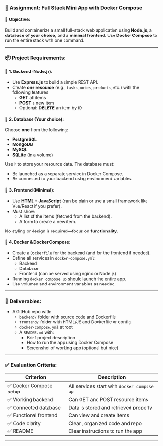 ### 🧪 **Assignment: Full Stack Mini App with Docker Compose**

#### 🎯 **Objective:**
Build and containerize a small full-stack web application using **Node.js**, a **database of your choice**, and a **minimal frontend**. Use **Docker Compose** to run the entire stack with one command.

---

### 📦 **Project Requirements:**

#### 🔧 1. **Backend (Node.js):**
- Use **Express.js** to build a simple REST API.
- Create **one resource** (e.g., `tasks`, `notes`, `products`, etc.) with the following features:
  - **GET** all items
  - **POST** a new item
  - Optional: **DELETE** an item by ID

#### 💾 2. **Database (Your choice):**
Choose **one** from the following:
- **PostgreSQL**
- **MongoDB**
- **MySQL**
- **SQLite** (in a volume)

Use it to store your resource data. The database must:
- Be launched as a separate service in Docker Compose.
- Be connected to your backend using environment variables.

#### 🎨 3. **Frontend (Minimal):**
- Use **HTML + JavaScript** (can be plain or use a small framework like Vue/React if you prefer).
- Must show:
  - A list of the items (fetched from the backend).
  - A form to create a new item.

No styling or design is required—focus on **functionality**.

#### 🐳 4. **Docker & Docker Compose:**
- Create a `Dockerfile` for the backend (and for the frontend if needed).
- Define all services in `docker-compose.yml`:
  - Backend
  - Database
  - Frontend (can be served using nginx or Node.js)
- Running `docker compose up` should launch the entire app.
- Use volumes and environment variables as needed.

---

### 📝 **Deliverables:**
- A GitHub repo with:
  - `backend/` folder with source code and Dockerfile
  - `frontend/` folder with HTML/JS and Dockerfile or config
  - `docker-compose.yml` at root
  - A `README.md` with:
    - Brief project description
    - How to run the app using Docker Compose
    - Screenshot of working app (optional but nice)

---

### ✅ **Evaluation Criteria:**
| Criterion | Description |
|----------|-------------|
| ✅ Docker Compose setup | All services start with `docker compose up` |
| ✅ Working backend | Can GET and POST resource items |
| ✅ Connected database | Data is stored and retrieved properly |
| ✅ Functional frontend | Can view and create items |
| ✅ Code clarity | Clean, organized code and repo |
| ✅ README | Clear instructions to run the app |

---
